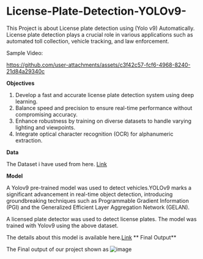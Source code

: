 # License-Plate-Detection-YOLOv9-
This Project is about License plate detection using (Yolo v9) Automatically. License plate detection plays a crucial role in various applications such as automated toll collection, vehicle tracking, and law enforcement.

Sample Video:

https://github.com/user-attachments/assets/c3f42c57-fcf6-4968-8240-21d84a29340c

**Objectives**

1. Develop a fast and accurate license plate detection system using deep learning.
2. Balance speed and precision to ensure real-time performance without compromising accuracy.
3. Enhance robustness by training on diverse datasets to handle varying lighting and viewpoints.
4. Integrate optical character recognition (OCR) for alphanumeric extraction.

   
**Data**

The Dataset i have used from here.
[Link](https://universe.roboflow.com/search?q=model%3Ayolov9+license+plate+detection)

**Model**

A Yolov9 pre-trained model was used to detect vehicles.YOLOv9 marks a significant advancement in real-time object detection, introducing groundbreaking techniques such as Programmable Gradient Information (PGI) and the Generalized Efficient Layer Aggregation Network (GELAN).

A licensed plate detector was used to detect license plates. The model was trained with Yolov9 using the above dataset.

The details about this model is available here.[Link](https://docs.ultralytics.com/models/yolov9/)
**
Final Output**

The Final output of our project shown as 
![image](https://github.com/user-attachments/assets/50ebd8d1-d1fc-4ca4-864d-5135b0d3b53e)


